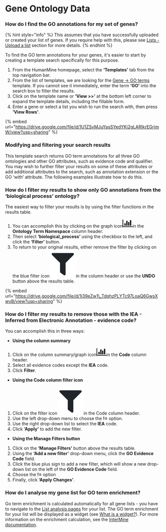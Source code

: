 # Gene Ontology Data

### How do I find the GO annotations for my set of genes?

{% hint style="info" %}
This assumes that you have successfully uploaded or created your list of genes. If you require help with this, please see [Lists - Upload a list](../lists/upload-a-list.md) section for more details. 
{% endhint %}

To find the GO term annotations for your genes, it's easier to start by creating a template search specifically for this purpose. 

1. From the HumanMine homepage, select the **‘Templates’** tab from the top navigation bar.
2. From the list of templates, we are looking for the [Gene → GO terms](http://bluegenes-staging.apps.intermine.org/humanmine/templates/Gene_GO) template. If you cannot see it immediately, enter the term **‘GO’** into the search box to filter the results. 
3. Click on the template name or **‘View &gt;&gt;’** at the bottom left corner to expand the template details, including the fillable form. 
4. Enter a gene or select a list you wish to run the search with, then press **‘View Rows’**. 

{% embed url="https://drive.google.com/file/d/1U1ZSvMJuYasSYedYKi2gLARIkrEGrjmW/view?usp=sharing" %}

### Modifying and filtering your search results

This template search returns GO term annotations for all three GO ontologies and other GO attributes, such as evidence code and qualifier. You may wish to further filter your results on some of these attributes or add additional attributes to the search, such as annotation extension or the GO ‘with’ attribute. The following examples illustrate how to do this. 

### How do I filter my results to show only GO annotations from the ‘biological process’ ontology?

The easiest way to filter your results is by using the filter functions in the results table. 

1. You can accomplish this by clicking on the graph icon![](../../../.gitbook/assets/bar-chart.png)in the **Ontology Term Namespace** column header. 
2. Then select **‘biological\_process’** using the checkbox to the left, and click the **‘Filter’** button. 
3. To return to your original results, either remove the filter by clicking on the blue filter icon![](../../../.gitbook/assets/screenshot-902-.png)in the column header or use the **UNDO** button above the results table. 

{% embed url="https://drive.google.com/file/d/1i39eZw1\_TdqhzPLYTc97LoaQ6GwsXwvB/view?usp=sharing" %}

### How do I filter my results to remove those with the IEA - Inferred from Electronic Annotation - evidence code? 

You can accomplish this in three ways:  

* **Using the column summary**

1. Click on the column summary/graph icon![](../../../.gitbook/assets/bar-chart.png)in the **Code** column header. 
2. Select all evidence codes except the **IEA** code.
3. Click **Filter**.

* **Using the Code column filter icon**

1. Click on the filter icon![](../../../.gitbook/assets/screenshot-902-.png)in the Code column header. 
2. Use the left drop-down menu to choose the **!=** option. 
3. Use the right drop-down list to select the **IEA** code.
4. Click **‘Apply’** to add the new filter. 

* **Using the Manage Filters button**

1. Click on the **‘Manage Filters’** button above the results table. 
2. Using the **‘Add a new filter’** drop-down menu, click the **GO Evidence Code** field. 
3. Click the blue plus sign to add a new filter, which will show a new drop-down list on the left of the **GO Evidence Code** field.
4. Choose the **!=** option 
5. Finally, click **‘Apply Changes’**. 

### How do I analyse my gene list for GO term enrichment?

Go term enrichment is calculated automatically for all gene lists - you have to navigate to the [List analysis pages](https://flymine.readthedocs.io/en/latest/lists/analysis/Documentationlistanalysispages.html#listanalysispage) for your list. The GO term enrichment for your list will be displayed as a widget \(see [What is a widget?](https://flymine.readthedocs.io/en/latest/lists/analysis/Documentationlistanalysispages.html#widgets)\). For more information on the enrichment calculation, see the [InterMine documentation](http://intermine.readthedocs.org/en/latest/embedding/list-widgets/enrichment-widgets/).

